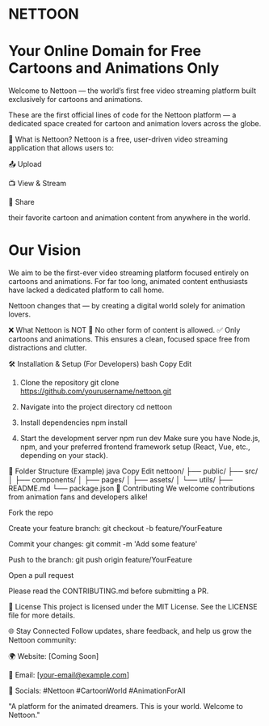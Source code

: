 # NETTOON

# Your Online Domain for Free Cartoons and Animations Only

Welcome to Nettoon — the world’s first free video streaming platform built exclusively for cartoons and animations.

These are the first official lines of code for the Nettoon platform — a dedicated space created for cartoon and animation lovers across the globe.

🚀 What is Nettoon? Nettoon is a free, user-driven video streaming application that allows users to:

📤 Upload

📺 View & Stream

🔗 Share

their favorite cartoon and animation content from anywhere in the world.

# Our Vision
 We aim to be the first-ever video streaming platform focused entirely on cartoons and animations. For far too long, animated content enthusiasts have lacked a dedicated platform to call home.

Nettoon changes that — by creating a digital world solely for animation lovers.

❌ What Nettoon is NOT 🚫 No other form of content is allowed. ✅ Only cartoons and animations. This ensures a clean, focused space free from distractions and clutter.

🛠️ Installation & Setup (For Developers) bash Copy Edit

1. Clone the repository
git clone https://github.com/yourusername/nettoon.git

2. Navigate into the project directory
cd nettoon

3. Install dependencies
npm install

4. Start the development server
npm run dev Make sure you have Node.js, npm, and your preferred frontend framework setup (React, Vue, etc., depending on your stack).

📁 Folder Structure (Example) java Copy Edit nettoon/ ├── public/ ├── src/ │ ├── components/ │ ├── pages/ │ ├── assets/ │ └── utils/ ├── README.md └── package.json 🤝 Contributing We welcome contributions from animation fans and developers alike!

Fork the repo

Create your feature branch: git checkout -b feature/YourFeature

Commit your changes: git commit -m 'Add some feature'

Push to the branch: git push origin feature/YourFeature

Open a pull request

Please read the CONTRIBUTING.md before submitting a PR.

📄 License This project is licensed under the MIT License. See the LICENSE file for more details.

🌐 Stay Connected Follow updates, share feedback, and help us grow the Nettoon community:

🌍 Website: [Coming Soon]

📧 Email: [your-email@example.com]

📱 Socials: #Nettoon #CartoonWorld #AnimationForAll

"A platform for the animated dreamers. This is your world. Welcome to Nettoon."
